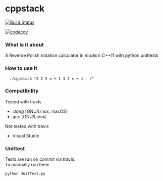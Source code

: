 # cppstack
 [![Build Status](https://travis-ci.org/Flukas88/cppstack.svg?branch=master)](https://travis-ci.org/Flukas88/cppstack)
 
 [![codecov](https://codecov.io/gh/Flukas88/cppstack/branch/master/graph/badge.svg)](https://codecov.io/gh/Flukas88/cppstack)



### What is it about

A Reverse Polish notation calculator in *modern C++11* with python unittests


### How to use it

      ./cppstack "8 2 5 x + 1 3 2 x + 4 - /"
      
### Compatibility

Tested with travis

  - *clang* [GNU/Linux, macOS]
  - *gcc* [GNU/Linux]
  
Not tested with travis
  - Visual Studio 

### Unittest

Tests are run on commit via travis.  
To manually run them 

    python UnitTest.py
